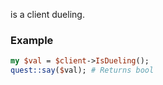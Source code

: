 is a client dueling.
### Example

```perl
my $val = $client->IsDueling();
quest::say($val); # Returns bool
```